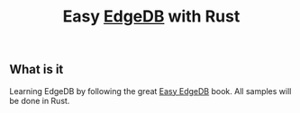 <div align="center">
    <h1>Easy <a href="https://www.edgedb.com/">EdgeDB</a> with Rust</h1>
</div>
<br />

## What is it

Learning EdgeDB by following the great <a href="https://www.edgedb.com/easy-edgedb">Easy EdgeDB</a> book.
All samples will be done in Rust.
